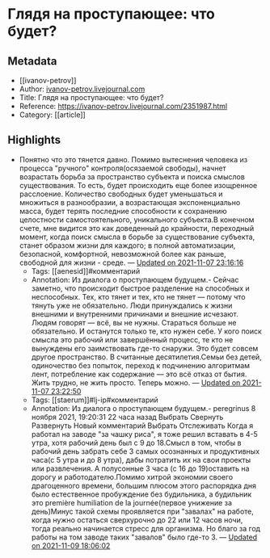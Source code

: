 # Глядя на проступающее: что будет?

## Metadata
- [[ivanov-petrov]]
- Author: [ivanov-petrov.livejournal.com]()
- Title: Глядя на проступающее: что будет?
- Reference: https://ivanov-petrov.livejournal.com/2351987.html
- Category: [[article]]

## Highlights
- Понятно что это тянется давно.  Помимо вытеснения человека из процесса "ручного" контроля(осязаемой свободы), начнет возрастать борьба за пространство субъекта и поиска смыслов существования. То есть, будет происходить еще более изощренное расслоение. Количество свободных будет уменьшаться и множиться в разнообразии, а возрастающая экспоненциально масса, будет терять последние способности к сохранению целостности самостоятельного, уникального субъекта.В конечном счете, мне видится это как доведенный до крайности, переходный момент, когда поиск смысла в борьбе за существование субъекта, станет образом жизни для каждого; в полной автоматизации, безопасной, комфортной, невозможной более как раньше, свободной для жизни - среде. — [Updated on 2021-11-07 23:16:16](https://hyp.is/kBiWuEAHEeyeJIOtgQbLDQ/ivanov-petrov.livejournal.com/2351987.html)
   - Tags: [[aenesid]]#комментарий
   - Annotation: Из диалога о проступающем будущем.- Сейчас заметно, что происходит быстрое разделение на способных и неспособных. Тех, кто тянет и тех, кто не тянет — потому что тянуть уже не обязательно. Люди принуждались к жизни внешними и внутренними причинами и внешние исчезают. Людям говорят — всё, вы не нужны. Стараться больше не обязательно. И останутся только те, кто нужен себе. У кого поиск смысла это рабочий или завершённый процесс, те кто не вынуждены его заимствовать где-то снаружи. Это будет совсем другое пространство. В считанные десятилетия.Семьи без детей, одиночество без попыток, переход к подчинению алгоритмам лент, потребление как содержание — это всё отказ от бытия. Жить трудно, не жить просто. Теперь можно. — [Updated on 2021-11-07 23:22:50](https://hyp.is/es7_TkAIEeykkBM6mhxI-A/ivanov-petrov.livejournal.com/2351987.html)
   - Tags: [[staerum]]#lj-ip#комментарий
   - Annotation: Из диалога о проступающем будущем.- peregrinus       8 ноября 2021, 19:20:31    22 часа назад                       Выбрать                   Свернуть                  Развернуть          Новый комментарий          Выбрать      Отслеживать           Когда я работал на заводе "за чашку риса", я тоже решил вставать в 4-5 утра, хотя рабочий день был с 9 до 18.Смысл в том, чтобы в рабочий день забрать себе 3 самых осознанных и продуктивных часа(с 5 утра и до 8 утра), дабы потратить их на свои проекты или развлечения. А полусонные 3 часа (с 16 до 19)оставить на дорогу и работодателю.Помимо хитрой экономии своего драгоценного времени, большим плюсом этого распорядка дня было естественное пробуждение без будильника, а будильник это première humiliation de la journée(первое унижение за день)Минус такой схемы проявляется при "завалах" на работе, когда нужно остаться сверхурочно до 22 или 12 часов ночи, тогда реально начинается стресс для организма. Но благо за год работы на том заводе таких "завалов" было где-то 3. — [Updated on 2021-11-09 18:06:02](https://hyp.is/jkFQfkFuEeygEmtPHXpJCQ/ivanov-petrov.livejournal.com/2351987.html)

